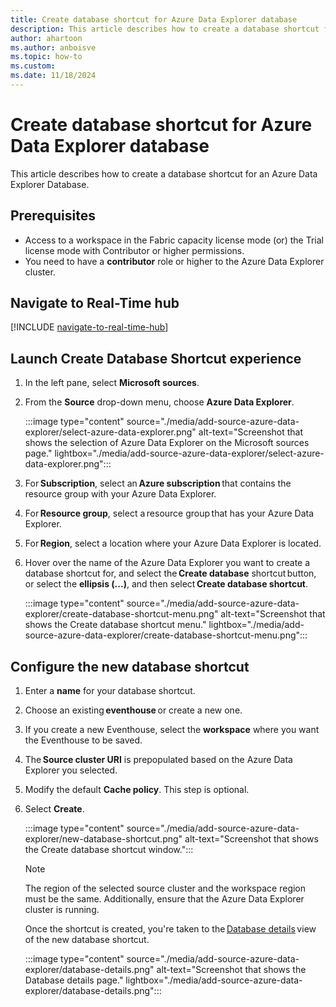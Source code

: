 ```yaml
---
title: Create database shortcut for Azure Data Explorer database
description: This article describes how to create a database shortcut for an Azure Data Explorer database.
author: ahartoon
ms.author: anboisve
ms.topic: how-to
ms.custom:
ms.date: 11/18/2024
---
```


# Create database shortcut for Azure Data Explorer database
This article describes how to create a database shortcut for an Azure Data Explorer Database. 

## Prerequisites

- Access to a workspace in the Fabric capacity license mode (or) the Trial license mode with Contributor or higher permissions. 
- You need to have a **contributor** role or higher to the Azure Data Explorer cluster.  

## Navigate to Real-Time hub
[!INCLUDE [navigate-to-real-time-hub](./includes/navigate-to-real-time-hub.md)]

## Launch Create Database Shortcut experience 

1. In the left pane, select **Microsoft sources**.
1. From the **Source** drop-down menu, choose **Azure Data Explorer**. 

    :::image type="content" source="./media/add-source-azure-data-explorer/select-azure-data-explorer.png" alt-text="Screenshot that shows the selection of Azure Data Explorer on the Microsoft sources page." lightbox="./media/add-source-azure-data-explorer/select-azure-data-explorer.png":::
1. For **Subscription**, select an **Azure subscription** that contains the resource group with your Azure Data Explorer. 
1. For **Resource group**, select a resource group that has your Azure Data Explorer. 
1. For **Region**, select a location where your Azure Data Explorer is located. 
1. Hover over the name of the Azure Data Explorer you want to create a database shortcut for, and select the **Create database** shortcut button, or select the **ellipsis (...)**, and then select **Create database shortcut**.

    :::image type="content" source="./media/add-source-azure-data-explorer/create-database-shortcut-menu.png" alt-text="Screenshot that shows the Create database shortcut menu." lightbox="./media/add-source-azure-data-explorer/create-database-shortcut-menu.png":::


## Configure the new database shortcut 

1. Enter a **name** for your database shortcut. 
1. Choose an existing **eventhouse** or create a new one. 
1. If you create a new Eventhouse, select the **workspace** where you want the Eventhouse to be saved. 
1. The **Source cluster URI** is prepopulated based on the Azure Data Explorer you selected. 
1. Modify the default **Cache policy**. This step is optional.
1. Select **Create**. 

    :::image type="content" source="./media/add-source-azure-data-explorer/new-database-shortcut.png" alt-text="Screenshot that shows the Create database shortcut window.":::   

    > [!NOTE]
    > The region of the selected source cluster and the workspace region must be the same. Additionally, ensure that the Azure Data Explorer cluster is running. 

     Once the shortcut is created, you're taken to the [Database details](/fabric/real-time-intelligence/create-database#database-details) view of the new database shortcut. 

    :::image type="content" source="./media/add-source-azure-data-explorer/database-details.png" alt-text="Screenshot that shows the Database details page." lightbox="./media/add-source-azure-data-explorer/database-details.png":::   

 
